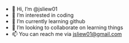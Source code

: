 - 👋 Hi, I’m @jsliew01
- 👀 I’m interested in coding
- 🌱 I’m currently learning github
- 💞️ I’m looking to collaborate on learning things
- 📫 You can reach me via jsliew01@gmail.com

<!---
jsliew01/jsliew01 is a ✨ special ✨ repository because its `README.md` (this file) appears on your GitHub profile.
You can click the Preview link to take a look at your changes.
--->
